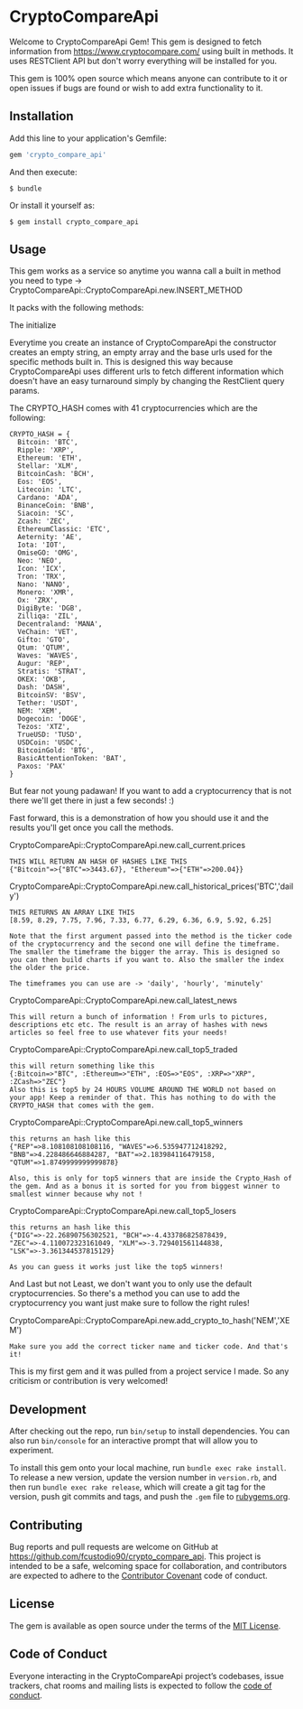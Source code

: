 # CryptoCompareApi

Welcome to CryptoCompareApi Gem! This gem is designed to fetch information from https://www.cryptocompare.com/ using built in methods. It uses RESTClient API but don't worry everything will be installed for you.

This gem is 100% open source which means anyone can contribute to it or open issues if bugs are found or wish to add extra functionality to it.

## Installation

Add this line to your application's Gemfile:

```ruby
gem 'crypto_compare_api'
```

And then execute:

    $ bundle

Or install it yourself as:

    $ gem install crypto_compare_api

## Usage

This gem works as a service so anytime you wanna call a built in method you need to type -> CryptoCompareApi::CryptoCompareApi.new.INSERT_METHOD

It packs with the following methods:

The initialize 

Everytime you create an instance of CryptoCompareApi the constructor creates an empty string, an empty array and the base urls used for the specific methods built in. This is designed this way because CryptoCompareApi uses different urls to fetch different information which doesn't have an easy turnaround simply by changing the RestClient query params.

The CRYPTO_HASH comes with 41 cryptocurrencies which are the following: 

    CRYPTO_HASH = {
      Bitcoin: 'BTC',
      Ripple: 'XRP',
      Ethereum: 'ETH',
      Stellar: 'XLM',
      BitcoinCash: 'BCH',
      Eos: 'EOS',
      Litecoin: 'LTC',
      Cardano: 'ADA',
      BinanceCoin: 'BNB',
      Siacoin: 'SC',
      Zcash: 'ZEC',
      EthereumClassic: 'ETC',
      Aeternity: 'AE',
      Iota: 'IOT',
      OmiseGO: 'OMG',
      Neo: 'NEO',
      Icon: 'ICX',
      Tron: 'TRX',
      Nano: 'NANO',
      Monero: 'XMR',
      Ox: 'ZRX',
      DigiByte: 'DGB',
      Zilliqa: 'ZIL',
      Decentraland: 'MANA',
      VeChain: 'VET',
      Gifto: 'GTO',
      Qtum: 'QTUM',
      Waves: 'WAVES',
      Augur: 'REP',
      Stratis: 'STRAT',
      OKEX: 'OKB',
      Dash: 'DASH',
      BitcoinSV: 'BSV',
      Tether: 'USDT',
      NEM: 'XEM',
      Dogecoin: 'DOGE',
      Tezos: 'XTZ',
      TrueUSD: 'TUSD',
      USDCoin: 'USDC',
      BitcoinGold: 'BTG',
      BasicAttentionToken: 'BAT',
      Paxos: 'PAX'
    }

But fear not young padawan! If you want to add a cryptocurrency that is not there we'll get there in just a few seconds! :)

Fast forward, this is a demonstration of how you should use it and the results you'll get once you call the methods.

CryptoCompareApi::CryptoCompareApi.new.call_current.prices

    THIS WILL RETURN AN HASH OF HASHES LIKE THIS
    {"Bitcoin"=>{"BTC"=>3443.67}, "Ethereum"=>{"ETH"=>200.04}}

CryptoCompareApi::CryptoCompareApi.new.call_historical_prices('BTC','daily')

    THIS RETURNS AN ARRAY LIKE THIS
    [8.59, 8.29, 7.75, 7.96, 7.33, 6.77, 6.29, 6.36, 6.9, 5.92, 6.25]

    Note that the first argument passed into the method is the ticker code of the cryptocurrency and the second one will define the timeframe. The smaller the timeframe the bigger the array. This is designed so you can then build charts if you want to. Also the smaller the index the older the price.

    The timeframes you can use are -> 'daily', 'hourly', 'minutely'

CryptoCompareApi::CryptoCompareApi.new.call_latest_news

    This will return a bunch of information ! From urls to pictures, descriptions etc etc. The result is an array of hashes with news articles so feel free to use whatever fits your needs!

CryptoCompareApi::CryptoCompareApi.new.call_top5_traded 

    this will return something like this
    {:Bitcoin=>"BTC", :Ethereum=>"ETH", :EOS=>"EOS", :XRP=>"XRP", :ZCash=>"ZEC"}
    Also this is top5 by 24 HOURS VOLUME AROUND THE WORLD not based on your app! Keep a reminder of that. This has nothing to do with the CRYPTO_HASH that comes with the gem.

CryptoCompareApi::CryptoCompareApi.new.call_top5_winners
        
    this returns an hash like this
    {"REP"=>8.108108108108116, "WAVES"=>6.535947712418292, "BNB"=>4.228486646884287, "BAT"=>2.183984116479158, "QTUM"=>1.8749999999999878}
        
    Also, this is only for top5 winners that are inside the Crypto_Hash of the gem. And as a bonus it is sorted for you from biggest winner to smallest winner because why not !

CryptoCompareApi::CryptoCompareApi.new.call_top5_losers

    this returns an hash like this
    {"DIG"=>-22.26890756302521, "BCH"=>-4.433786825878439, "ZEC"=>-4.110072323161049, "XLM"=>-3.729401561144838, "LSK"=>-3.361344537815129}
  
    As you can guess it works just like the top5 winners! 

And Last but not Least, we don't want you to only use the default cryptocurrencies. So there's a method you can use to add the cryptocurrency you want just make sure to follow the right rules!

CryptoCompareApi::CryptoCompareApi.new.add_crypto_to_hash('NEM','XEM')

    Make sure you add the correct ticker name and ticker code. And that's it!

This is my first gem and it was pulled from a project service I made. So any criticism or contribution is very welcomed!

## Development

After checking out the repo, run `bin/setup` to install dependencies. You can also run `bin/console` for an interactive prompt that will allow you to experiment.

To install this gem onto your local machine, run `bundle exec rake install`. To release a new version, update the version number in `version.rb`, and then run `bundle exec rake release`, which will create a git tag for the version, push git commits and tags, and push the `.gem` file to [rubygems.org](https://rubygems.org).

## Contributing

Bug reports and pull requests are welcome on GitHub at https://github.com/fcustodio90/crypto_compare_api. This project is intended to be a safe, welcoming space for collaboration, and contributors are expected to adhere to the [Contributor Covenant](http://contributor-covenant.org) code of conduct.

## License

The gem is available as open source under the terms of the [MIT License](https://opensource.org/licenses/MIT).

## Code of Conduct

Everyone interacting in the CryptoCompareApi project’s codebases, issue trackers, chat rooms and mailing lists is expected to follow the [code of conduct](https://github.com/[USERNAME]/crypto_compare_api/blob/master/CODE_OF_CONDUCT.md).
